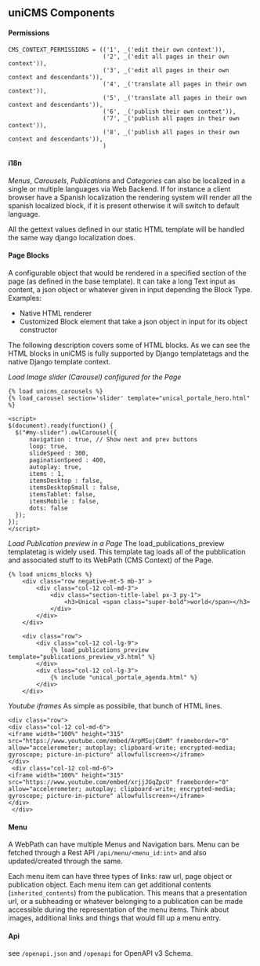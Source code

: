 uniCMS Components
-----------------

#### Permissions

````
CMS_CONTEXT_PERMISSIONS = (('1', _('edit their own context')),
                           ('2', _('edit all pages in their own context')),
                           ('3', _('edit all pages in their own context and descendants')),
                           ('4', _('translate all pages in their own context')),
                           ('5', _('translate all pages in their own context and descendants')),
                           ('6', _('publish their own context')),
                           ('7', _('publish all pages in their own context')),
                           ('8', _('publish all pages in their own context and descendants')),
                           )
````

#### i18n

*Menus*, *Carousels*, *Publications* and *Categories* can also be localized in a single or multiple languages via Web Backend. If for instance a client browser have a Spanish localization the rendering system will render all the spanish localized block, if it is present otherwise it will switch to default language.

All the gettext values defined in our static HTML template will be handled the same way django localization does.

#### Page Blocks

A configurable object that would be rendered in a specified section of the page (as defined in the base template).
It can take a long Text input as content, a json object or whatever given in input depending the Block Type.
Examples:

- Native HTML renderer
- Customized Block element that take a json object in input for its object constructor

The following description covers some of HTML blocks.
As we can see the HTML blocks in uniCMS is fully supported by Django templatetags and the native Django template context.


*Load Image slider (Carousel) configured for the Page*
````
{% load unicms_carousels %}
{% load_carousel section='slider' template="unical_portale_hero.html" %}

<script>
$(document).ready(function() {
  $("#my-slider").owlCarousel({
      navigation : true, // Show next and prev buttons
      loop: true,
      slideSpeed : 300,
      paginationSpeed : 400,
      autoplay: true,
      items : 1,
      itemsDesktop : false,
      itemsDesktopSmall : false,
      itemsTablet: false,
      itemsMobile : false,
      dots: false
  });
});
</script>
````

*Load Publication preview in a Page*
The load_publications_preview templatetag is widely used. This template tag loads all of the pubblication and associated stuff to its WebPath (CMS Context) of the Page.

````
{% load unicms_blocks %}
    <div class="row negative-mt-5 mb-3" >
        <div class="col-12 col-md-3">
            <div class="section-title-label px-3 py-1">
                <h3>Unical <span class="super-bold">world</span></h3>
            </div>
        </div>
    </div>

    <div class="row">
        <div class="col-12 col-lg-9">
            {% load_publications_preview template="publications_preview_v3.html" %}
        </div>
        <div class="col-12 col-lg-3">
            {% include "unical_portale_agenda.html" %}
        </div>
    </div>
````

*Youtube iframes*
As simple as possibile, that bunch of HTML lines.
````
<div class="row">
<div class="col-12 col-md-6">
<iframe width="100%" height="315" src="https://www.youtube.com/embed/ArpMSujC8mM" frameborder="0" allow="accelerometer; autoplay; clipboard-write; encrypted-media; gyroscope; picture-in-picture" allowfullscreen></iframe>
</div>
 <div class="col-12 col-md-6">
<iframe width="100%" height="315" src="https://www.youtube.com/embed/xrjjJGqZpcU" frameborder="0" allow="accelerometer; autoplay; clipboard-write; encrypted-media; gyroscope; picture-in-picture" allowfullscreen></iframe>
</div>
 </div>
````


#### Menu

A WebPath can have multiple Menus and Navigation bars.
Menu can be fetched through a Rest API `/api/menu/<menu_id:int>` and also updated/created through the same.

Each menu item can have three types of links: raw url, page object or publication object.
Each menu item can get additional contents (`inherited_contents`) from the publication. This means that a presentation url, or a subheading or whatever belonging to a publication can be made accessible during the representation of the menu items. Think about images, additional links and things that would fill up a menu entry.


#### Api

see `/openapi.json` and `/openapi` for OpenAPI v3 Schema.
